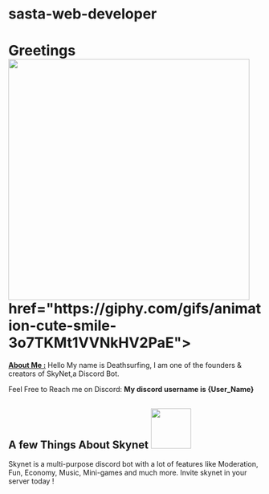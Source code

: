 # sasta-web-developer
<h1> Greetings  <img src="https://giphy.com/embed/3o7TKMt1VVNkHV2PaE" width="480" height="480" frameBorder="0" class="giphy-embed" allowFullScreen></img>href="https://giphy.com/gifs/animation-cute-smile-3o7TKMt1VVNkHV2PaE"></h1>

<p>
<u> <b>About Me :</u></b>   Hello My name is Deathsurfing, I am one of the founders & creators of SkyNet,a Discord Bot.
  
  
  Feel Free to Reach me on Discord:  <strong> My discord username is {User_Name} </strong>
  
  
  <h2> A few Things About Skynet     <img src="https://shitz.cf/botpic.jpg" width="80px"> </h2> 
  Skynet is a multi-purpose discord bot with a lot of features like Moderation, Fun, Economy, Music, Mini-games and much more. Invite skynet in your server today !
  
  

